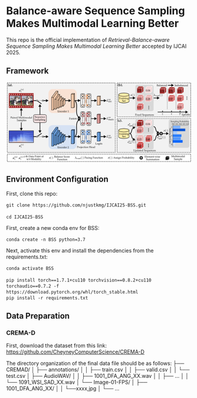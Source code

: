 # Balance-aware Sequence Sampling Makes Multimodal Learning Better
This repo is the official implementation of _Retrieval-Balance-aware Sequence Sampling Makes Multimodal Learning Better_ accepted by IJCAI 2025. 

## Framework
<img width="1232" alt="image" src="Figure/framework.png" />

## Environment Configuration
First, clone this repo:
```shell
git clone https://github.com/njustkmg/IJCAI25-BSS.git

cd IJCAI25-BSS
```
First, create a new conda env for BSS:
```shell
conda create -n BSS python=3.7
```
Next, activate this env and install the dependencies from the requirements.txt:
```shell
conda activate BSS

pip install torch==1.7.1+cu110 torchvision==0.8.2+cu110 torchaudio==0.7.2 -f https://download.pytorch.org/whl/torch_stable.html
pip install -r requirements.txt
```

## Data Preparation
### CREMA-D
First, download the dataset from this link: https://github.com/CheyneyComputerScience/CREMA-D

The directory organization of the final data file should be as follows:
├── CREMAD/
│   ├── annotations/
│	│	├── train.csv
│	│	├── valid.csv
│   │	└── test.csv
│   ├── AudioWAV/
│  	│   ├── 1001_DFA_ANG_XX.wav
│  	│   ├── ...
│   │   └── 1091_WSI_SAD_XX.wav
│   └── Image-01-FPS/
│		├── 1001_DFA_ANG_XX/
│		│	└──xxxx,jpg
│		└── ...
